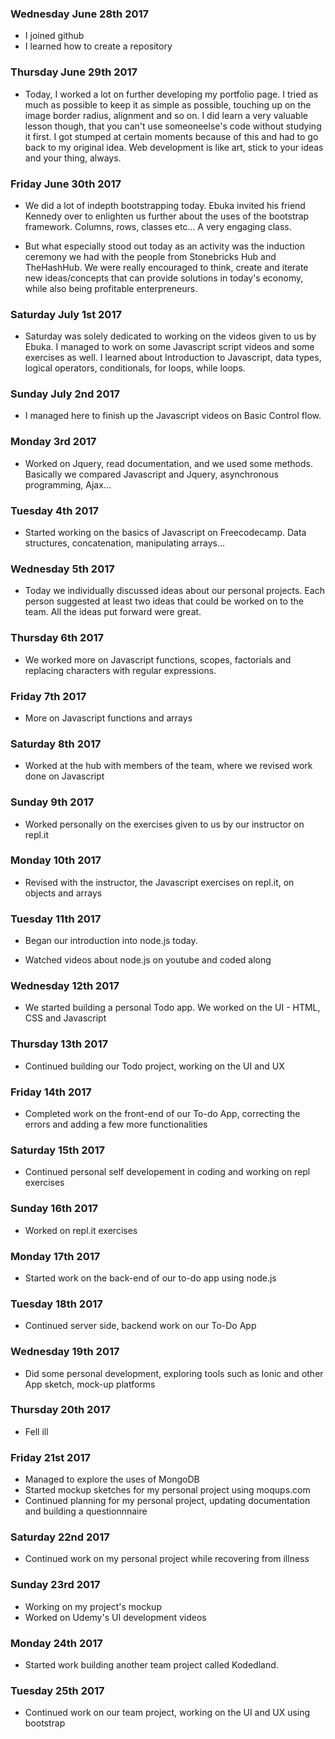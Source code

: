 ### Wednesday June 28th 2017

- I joined github
- I learned how to create a repository

### Thursday June 29th 2017

- Today, I worked a lot on further developing my portfolio page. I tried as much as possible to keep it as simple as possible, touching up on the image border radius, alignment and so on. I did learn a very valuable lesson though, that you can't use someoneelse's code without studying it first. I got stumped at certain moments because of this and had to go back to my original idea. Web development is like art, stick to your ideas and your thing, always.

### Friday June 30th 2017

- We did a lot of indepth bootstrapping today. Ebuka invited his friend Kennedy over to enlighten us further about the uses of the bootstrap framework. Columns, rows, classes etc... A very engaging class.

- But what especially stood out today as an activity was the induction ceremony we had with the people from Stonebricks Hub and TheHashHub. We were really encouraged to think, create and iterate new ideas/concepts that can provide solutions in today's economy, while also being profitable enterpreneurs. 

### Saturday July 1st 2017

- Saturday was solely dedicated to working on the videos given to us by Ebuka. I managed to work on some Javascript script videos and some exercises as well. I learned about Introduction to Javascript, data types, logical operators, conditionals, for loops, while loops.


### Sunday July 2nd 2017 

- I managed here to finish up the Javascript videos on Basic Control flow.


### Monday 3rd 2017

- Worked on Jquery, read documentation, and we used some methods. Basically we compared Javascript and Jquery, asynchronous programming, Ajax...

### Tuesday 4th 2017

- Started working on the basics of Javascript on Freecodecamp. Data structures, concatenation, manipulating arrays...

### Wednesday 5th 2017

- Today we individually discussed ideas about our personal projects. Each person suggested at least two ideas that could be worked on to the team. All the ideas put forward were great.

### Thursday 6th 2017

- We worked more on Javascript functions, scopes, factorials and replacing characters with regular expressions. 

### Friday 7th 2017
- More on Javascript functions and arrays

### Saturday 8th 2017
- Worked at the hub with members of the team, where we revised work done on Javascript

### Sunday 9th 2017
- Worked personally on the exercises given to us by our instructor on repl.it

### Monday 10th 2017
- Revised with the instructor, the Javascript exercises on repl.it, on objects and arrays

### Tuesday 11th 2017

- Began our introduction into node.js today. 

- Watched videos about node.js on youtube and coded along

### Wednesday 12th 2017

- We started building a personal Todo app. We worked on the UI - HTML, CSS and Javascript

### Thursday 13th 2017

- Continued building our Todo project, working on the UI and UX

### Friday 14th 2017

- Completed work on the front-end of our To-do App, correcting the errors and adding a few more functionalities 

### Saturday 15th 2017

- Continued personal self developement in coding and working on repl exercises

### Sunday 16th 2017

- Worked on repl.it exercises

### Monday 17th 2017

- Started work on the back-end of our to-do app using node.js

### Tuesday 18th 2017

- Continued server side, backend work on our To-Do App

### Wednesday 19th 2017

- Did some personal development, exploring tools such as Ionic and other App sketch, mock-up platforms

### Thursday 20th 2017

- Fell ill

### Friday 21st 2017

- Managed to explore the uses of MongoDB
- Started mockup sketches for my personal project using moqups.com
- Continued planning for my personal project, updating documentation and building a questionnnaire

### Saturday 22nd 2017

-  Continued work on my personal project while recovering from illness

### Sunday 23rd 2017

- Working on my project's mockup
- Worked on Udemy's UI development videos

### Monday 24th 2017

- Started work building another team project called Kodedland. 

### Tuesday 25th 2017

- Continued work on our team project, working on the UI and UX using bootstrap

